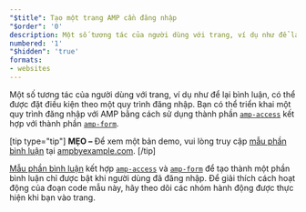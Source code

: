 ```yaml
---
"$title": Tạo một trang AMP cần đăng nhập
"$order": '0'
description: Một số tương tác của người dùng với trang, ví dụ như để lại bình luận, có thể được đặt điều kiện theo một quy trình đăng nhập. Bạn có thể triển khai một quy trình đăng nhập...
numbered: '1'
"$hidden": 'true'
formats:
- websites
---
```


Một số tương tác của người dùng với trang, ví dụ như để lại bình luận, có thể được đặt điều kiện theo một quy trình đăng nhập. Bạn có thể triển khai một quy trình đăng nhập với AMP bằng cách sử dụng thành phần [`amp-access`](../../../../documentation/components/reference/amp-access.md) kết hợp với thành phần [`amp-form`](../../../../documentation/components/reference/amp-form.md).

[tip type="tip"] **MẸO –** Để xem một bản demo, vui lòng truy cập [mẫu phần bình luận](../../../../documentation/examples/documentation/Comment_Section.html) tại [ampbyexample.com](../../../../documentation/examples/index.html). [/tip]

[Mẫu phần bình luận](../../../../documentation/examples/documentation/Comment_Section.html) kết hợp [`amp-access`](../../../../documentation/components/reference/amp-access.md) và [`amp-form`](../../../../documentation/components/reference/amp-form.md) để tạo thành một phần bình luận chỉ được bật khi người dùng đã đăng nhập. Để giải thích cách hoạt động của đoạn code mẫu này, hãy theo dõi các nhóm hành động được thực hiện khi bạn vào trang.
